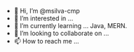 - 👋 Hi, I’m @msilva-cmp
- 👀 I’m interested in ...
- 🌱 I’m currently learning ... Java, MERN.
- 💞️ I’m looking to collaborate on ...
- 📫 How to reach me ...

<!---
msilva-cmp/msilva-cmp is a ✨ special ✨ repository because its `README.md` (this file) appears on your GitHub profile.
You can click the Preview link to take a look at your changes.
--->
